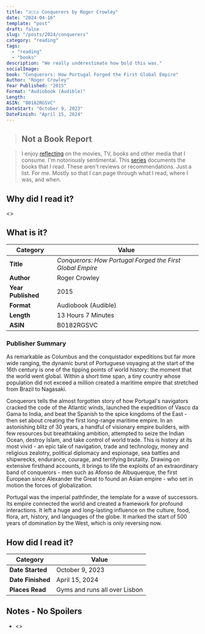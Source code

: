 ```yaml
---
title: "🇵🇹⚓ Conquerers by Roger Crowley"
date: "2024-04-16"
template: "post"
draft: false
slug: "/posts/2024/conquerers"
category: "reading"
tags:
  - "reading"
  - "books"
description: "We really underestimate how bold this was."
socialImage:
book: "Conquerors: How Portugal Forged the First Global Empire"
Author: "Roger Crowley"
Year Published: "2015"
Format: "Audiobook (Audible)"
Length:
ASIN: "B0182RGSVC"
DateStart: "October 9, 2023"
DateFinish: "April 15, 2024"
---
```


> ## Not a Book Report

> I enjoy [reflecting](https://blog.samrhea.com/posts/2019/analyze-media-habits) on the movies, TV, books and other media that I consume. I'm notoriously sentimental. This [series](https://blog.samrhea.com/category/reading) documents the books that I read. These aren't reviews or recommendations. Just a list. For me. Mostly so that I can page through what I read, where I was, and when.

## Why did I read it?

<>

## What is it?

|Category|Value|
|---|---|
|**Title**|*Conquerors: How Portugal Forged the First Global Empire*|
|**Author**|Roger Crowley|
|**Year Published**|2015|
|**Format**|Audiobook (Audible)|
|**Length**|13 Hours 7 Minutes|
|**ASIN**|B0182RGSVC|

### Publisher Summary

As remarkable as Columbus and the conquistador expeditions but far more wide ranging, the dynamic burst of Portuguese voyaging at the start of the 16th century is one of the tipping points of world history: the moment that the world went global. Within a short time span, a tiny country whose population did not exceed a million created a maritime empire that stretched from Brazil to Nagasaki.

Conquerors tells the almost forgotten story of how Portugal's navigators cracked the code of the Atlantic winds, launched the expedition of Vasco da Gama to India, and beat the Spanish to the spice kingdoms of the East - then set about creating the first long-range maritime empire. In an astonishing blitz of 30 years, a handful of visionary empire builders, with few resources but breathtaking ambition, attempted to seize the Indian Ocean, destroy Islam, and take control of world trade. This is history at its most vivid - an epic tale of navigation, trade and technology, money and religious zealotry, political diplomacy and espionage, sea battles and shipwrecks, endurance, courage, and terrifying brutality. Drawing on extensive firsthand accounts, it brings to life the exploits of an extraordinary band of conquerors - men such as Afonso de Albuquerque, the first European since Alexander the Great to found an Asian empire - who set in motion the forces of globalization.

Portugal was the imperial pathfinder, the template for a wave of successors. Its empire connected the world and created a framework for profound interactions. It left a huge and long-lasting influence on the culture, food, flora, art, history, and languages of the globe. It marked the start of 500 years of domination by the West, which is only reversing now.

## How did I read it?

|Category|Value|
|---|---|
|**Date Started**|October 9, 2023|
|**Date Finished**|April 15, 2024|
|**Places Read**|Gyms and runs all over Lisbon|

## Notes - No Spoilers

* <>
